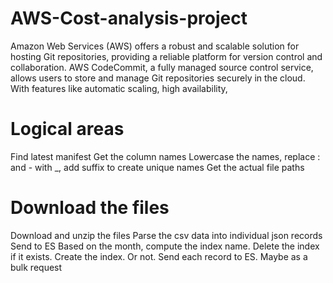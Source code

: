 # AWS-Cost-analysis-project
Amazon Web Services (AWS) offers a robust and scalable solution for hosting Git repositories, providing a reliable platform for version control and collaboration. AWS CodeCommit, a fully managed source control service, allows users to store and manage Git repositories securely in the cloud. With features like automatic scaling, high availability, 
# Logical areas
Find latest manifest
Get the column names
Lowercase the names, replace : and - with _, add suffix to create unique names
Get the actual file paths
# Download the files
Download and unzip the files
Parse the csv data into individual json records
Send to ES
Based on the month, compute the index name.
Delete the index if it exists.
Create the index. Or not.
Send each record to ES. Maybe as a bulk request
